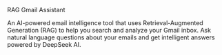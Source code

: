 RAG Gmail Assistant

An AI-powered email intelligence tool that uses Retrieval-Augmented Generation (RAG) to help you search and analyze your Gmail inbox. Ask natural language questions about your emails and get intelligent answers powered by DeepSeek AI.

